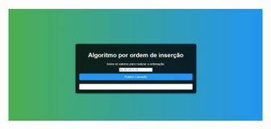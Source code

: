 ![front-end](https://github.com/Romulo-Americo/Algoritmo-por-orderm-de-insercao/blob/main/front-end.png)
